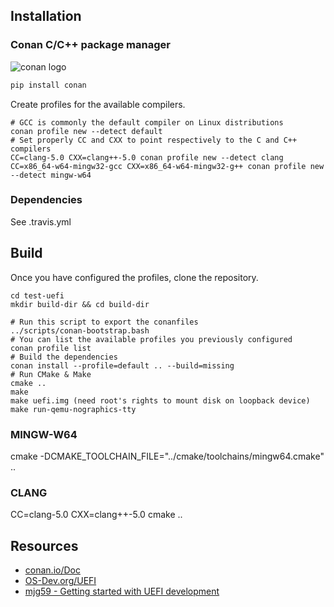 ## Installation

### Conan C/C++ package manager

![conan logo](https://www.conan.io/images/logo/jfrog_conan.png)

```bash
pip install conan
```

Create profiles for the available compilers.
```
# GCC is commonly the default compiler on Linux distributions
conan profile new --detect default
# Set properly CC and CXX to point respectively to the C and C++ compilers
CC=clang-5.0 CXX=clang++-5.0 conan profile new --detect clang
CC=x86_64-w64-mingw32-gcc CXX=x86_64-w64-mingw32-g++ conan profile new --detect mingw-w64
```

### Dependencies

See .travis.yml

## Build

Once you have configured the profiles, clone the repository.

```
cd test-uefi
mkdir build-dir && cd build-dir

# Run this script to export the conanfiles
../scripts/conan-bootstrap.bash
# You can list the available profiles you previously configured
conan profile list
# Build the dependencies
conan install --profile=default .. --build=missing
# Run CMake & Make
cmake ..
make
make uefi.img (need root's rights to mount disk on loopback device)
make run-qemu-nographics-tty
```

### MINGW-W64
cmake -DCMAKE_TOOLCHAIN_FILE="../cmake/toolchains/mingw64.cmake" ..

### CLANG
CC=clang-5.0 CXX=clang++-5.0 cmake ..

## Resources

* [conan.io/Doc](http://docs.conan.io/en/latest/)
* [OS-Dev.org/UEFI](http://wiki.osdev.org/UEFI)
* [mjg59 - Getting started with UEFI development](https://mjg59.dreamwidth.org/18773.html)
